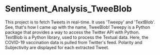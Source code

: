 # Sentiment_Analysis_TweeBlob
This project is to fetch Tweets in real-time.
It uses 'Tweepy' and 'TextBlob'.
See, that's how I came up with the name, TweeBlob!
Tweepy is a Python package that provides a way to access the Twitter API with Python.
TextBlob is a Python library, used to process the Textual data.
Here, the COVID-19 vaccination data is pulled from Twitter's feed.
Polarity and Subjectivity are displayed for each extracted Tweet.
